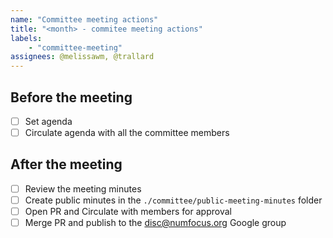```yaml
---
name: "Committee meeting actions"
title: "<month> - commitee meeting actions"
labels: 
    - "committee-meeting"
assignees: @melissawm, @trallard
---
```


## Before the meeting

- [ ] Set agenda
- [ ] Circulate agenda with all the committee members

## After the meeting

- [ ] Review the meeting minutes
- [ ] Create public minutes in the `./committee/public-meeting-minutes` folder
- [ ] Open PR and Circulate with members for approval
- [ ] Merge PR and publish to the <disc@numfocus.org> Google group
